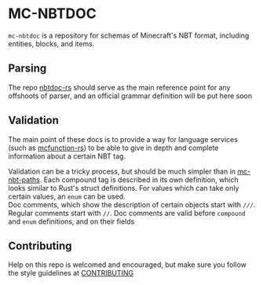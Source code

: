 # MC-NBTDOC
`mc-nbtdoc` is a repository for schemas of Minecraft's NBT format,
including entities, blocks, and items.

## Parsing
The repo [nbtdoc-rs](https://github.com/MrYurihi/nbtdoc-rs)
should serve as the main reference point for any offshoots of parser,
and an official grammar definition will be put here soon

## Validation
The main point of these docs is to provide a way for language services
(such as [mcfunction-rs](https://github.com/Levertion/mcfunction-rs))
to be able to give in depth and complete information about a certain NBT tag.  
  
Validation can be a tricky process, but should be much simpler than in 
[mc-nbt-paths](https://github.com/MrYurih/mc-nbt-paths). Each compound tag is
described in its own definition, which looks similar to Rust's struct definitions.
For values which can take only certain values, an `enum` can be used.  
Doc comments, which show the description of certain objects start with `///`. Regular comments
start with `//`. Doc comments are valid before `compound` and `enum` definitions, and on their fields

## Contributing
Help on this repo is welcomed and encouraged, but make sure you follow the style guidelines at [CONTRIBUTING](CONTRIBUTING.md)
